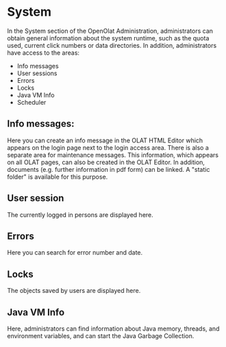 # System

In the System section of the OpenOlat Administration, administrators can
obtain general information about the system runtime, such as the quota used,
current click numbers or data directories. In addition, administrators have
access to the areas:

  * Info messages
  * User sessions
  * Errors
  * Locks
  * Java VM Info
  * Scheduler

## Info messages:

Here you can create an info message in the OLAT HTML Editor which appears on
the login page next to the login access area. There is also a separate area
for maintenance messages. This information, which appears on all OLAT pages,
can also be created in the OLAT Editor. In addition, documents (e.g. further
information in pdf form) can be linked. A "static folder" is available for
this purpose.

## User session

The currently logged in persons are displayed here.

## Errors

Here you can search for error number and date.

## Locks

The objects saved by users are displayed here.

## Java VM Info

Here, administrators can find information about Java memory, threads, and
environment variables, and can start the Java Garbage Collection.


